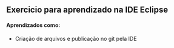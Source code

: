 ## Exercicio para aprendizado na IDE Eclipse 

#### Aprendizados como:

- Criação de arquivos e publicação no git pela IDE
